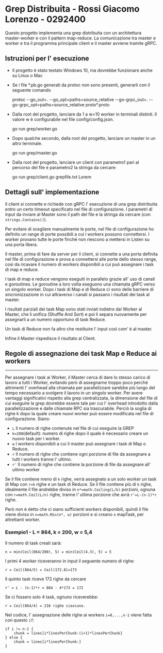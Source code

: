 # Grep Distribuita - Rossi Giacomo Lorenzo - 0292400

Questo progetto implementa una grep distribuita con un architettura master-worker e con il pattern map-reduce. La
comunicazione tra master e worker e tra il programma principale client e il master avviene tramite gRPC.

## Istruzioni per l' esecuzione

- Il progetto è stato testato Windows 10, ma dovrebbe funzionare anche su Linux o Mac
- Se i file *.pb.go generati da protoc non sono presenti, generarli con il seguente comando

    protoc --go_out=. --go_opt=paths=source_relative --go-grpc_out=. --go-grpc_opt=paths=source_relative proto\*.proto

- Dalla root del progetto, lanciare da 1 a w=10 worker in terminali distinti. Il valore w è configurabile nel file
  config/config.json.

    go run grep/worker.go

- Dopo qualche secondo, dalla root del progetto, lanciare un master in un altro terminale.

    go run grep/master.go    

- Dalla root del progetto, lanciare un client con parametro1 pari al percorso del file e parametro2 la stringa da
  cercare:

    go run grep/client.go grepfile.txt Lorem

## Dettagli sull' implementazione

Il client si connette e richiede con gRPC l' esecuzione di una grep distribuita entro un certo timeout specificato nel
file di configurazione. I parametri di input da inviare al Master sono il path del file e la stringa da cercare (con
`strings.Contains()`).

Per evitare di scegliere manualmente le porte, nel file di configurazione ho definito un range di porte possibili a cui
i workers possono connettersi. I worker provano tutte le porte finché non riescono a mettersi in Listen su una porta
libera.

Il master, prima di fare da server per il client, si connette a una porta definita nel file di configurazione e prova a
connettersi alle porte dello stesso range, così da ricavare il numero di workers disponibili a cui può assegnare i task di map e reduce.

I task di map e reduce vengono eseguiti in parallelo grazie all' uso di canali e goroutines. Le goroutine a loro volta
eseguono una chiamata gRPC verso un singolo worker. Dopo i task di Map e di Reduce ci sono delle barriere di
sincronizzazione in cui attraverso i canali si passano i risultati dei task al master.

I risultati parziali dei task Map sono stati inviati indietro dai Worker al Master, che li unifica (Shuffle And Sort)
e poi li separa nuovamente per assegnarli a un numero opportuno di task Reduce.

Un task di Reduce non fa altro che restituire l' input così com' è al master.

Infine il Master rispedisce il risultato al Client.

## Regole di assegnazione dei task Map e Reduce ai workers

------
Per assegnare i task ai Worker, il Master cerca di dare lo stesso carico di lavoro a tutti i Worker, evitando però di
assegnarne troppo poco perché altrimenti l' overhead alla chiamata per parallelizzare sarebbe più lungo del tempo
necessario a svolgere il lavoro in un singolo worker. Per avere vantaggi significativi rispetto alla grep centralizzata,
la dimensione del file di cui eseguire la grep dovrebbe essere tale per cui l' overhead introdotto dalla
parallelizzazione e dalle chiamate RPC sia trascurabile. Perciò la soglia di righe k dopo la quale creare nuovi worker
può essere modificata nel file di configurazione. Siano:

- `L`  Il numero di righe contenute nel file di cui eseguire la GREP
- `k=200`(default): numero di righe dopo il quale è necessario creare un nuovo task per i worker.
- `w`  I workers disponibili a cui il master può assegnare i task di Map o Reduce.
- `r`  Il numero di righe che contiene ogni porzione di file da assegnare a tutti i workers tranne l' ultimo.
- `r'` Il numero di righe che contiene la porzione di file da assegnare all' ultimo worker

Se il file contiene meno di `k` righe, verrà assegnato a un solo worker un task di Map con `r=k` righe e un task di
Reduce. Se il file contiene più di `k` righe, idealmente il file andrebbe diviso in `n*=math.Ceiling(L/k)` porzioni,
ognuna con `r=math.Ceil(L/n)` righe, tranne l' ultima porzione che avrà `r'=L-(n-1)*r` righe.

Però non è detto che ci siano sufficienti workers disponibili, quindi il file viene diviso in `n=math.Min(n*, w)`
porzioni e si creano `n` mapTask, per altrettanti worker.

### Esempio1 - L = 864, k = 200, w = 5,4

Il numero di task creati sarà:

    n = min(Ceil(864/200), 5) = min(Ceil(4.3), 5) = 5

I primi 4 worker riceveranno in input il seguente numero di righe:

    r = Ceil(864/5) = Ceil(172.8)=173 

Il quinto task riceve 172 righe da cercare

    r' = L - (n-1)*r = 864 - 4*173 = 172

Se ci fossero solo 4 task, ognuno riceverebbe:

    r = Ceil(864/4) = 216 righe ciascuno.

Nel codice, l' assegnazione delle righe ai workers `i=0,...,n-1` viene fatta con questo `if`:

    if i != n-1 {
        chunk = lines[i*linesPerChunk:(i+1)*linesPerChunk]
    } else {
        chunk = lines[i*linesPerChunk:]
    }

